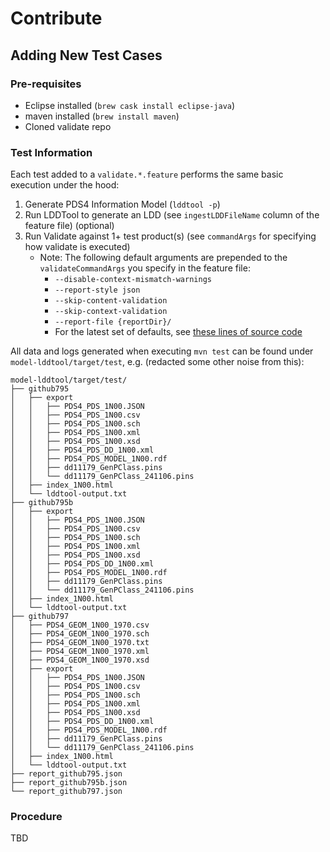 # Contribute

## Adding New Test Cases

### Pre-requisites
* Eclipse installed (`brew cask install eclipse-java`)
* maven installed (`brew install maven`)
* Cloned validate repo

### Test Information
Each test added to a `validate.*.feature` performs the same basic execution under the hood:
  1. Generate PDS4 Information Model (`lddtool -p`)
  2. Run LDDTool to generate an LDD (see `ingestLDDFileName` column of the feature file) (optional)
  3. Run Validate against 1+ test product(s) (see `commandArgs` for specifying how validate is executed)
     * Note: The following default arguments are prepended to the `validateCommandArgs` you specify in the feature file:
        * `--disable-context-mismatch-warnings`
        *  `--report-style json`
        *  `--skip-content-validation`
        *  `--skip-context-validation`
        *  `--report-file {reportDir}/`
        *  For the latest set of defaults, see [these lines of source code](https://github.com/NASA-PDS/pds4-information-model/blob/main/model-lddtool/src/test/java/cucumber/ValidateStepDefs.java#L30-L32)
      
All data and logs generated when executing `mvn test` can be found under `model-lddtool/target/test`, e.g. (redacted some other noise from this):
```
model-lddtool/target/test/
├── github795
│   ├── export
│   │   ├── PDS4_PDS_1N00.JSON
│   │   ├── PDS4_PDS_1N00.csv
│   │   ├── PDS4_PDS_1N00.sch
│   │   ├── PDS4_PDS_1N00.xml
│   │   ├── PDS4_PDS_1N00.xsd
│   │   ├── PDS4_PDS_DD_1N00.xml
│   │   ├── PDS4_PDS_MODEL_1N00.rdf
│   │   ├── dd11179_GenPClass.pins
│   │   └── dd11179_GenPClass_241106.pins
│   ├── index_1N00.html
│   └── lddtool-output.txt
├── github795b
│   ├── export
│   │   ├── PDS4_PDS_1N00.JSON
│   │   ├── PDS4_PDS_1N00.csv
│   │   ├── PDS4_PDS_1N00.sch
│   │   ├── PDS4_PDS_1N00.xml
│   │   ├── PDS4_PDS_1N00.xsd
│   │   ├── PDS4_PDS_DD_1N00.xml
│   │   ├── PDS4_PDS_MODEL_1N00.rdf
│   │   ├── dd11179_GenPClass.pins
│   │   └── dd11179_GenPClass_241106.pins
│   ├── index_1N00.html
│   └── lddtool-output.txt
├── github797
│   ├── PDS4_GEOM_1N00_1970.csv
│   ├── PDS4_GEOM_1N00_1970.sch
│   ├── PDS4_GEOM_1N00_1970.txt
│   ├── PDS4_GEOM_1N00_1970.xml
│   ├── PDS4_GEOM_1N00_1970.xsd
│   ├── export
│   │   ├── PDS4_PDS_1N00.JSON
│   │   ├── PDS4_PDS_1N00.csv
│   │   ├── PDS4_PDS_1N00.sch
│   │   ├── PDS4_PDS_1N00.xml
│   │   ├── PDS4_PDS_1N00.xsd
│   │   ├── PDS4_PDS_DD_1N00.xml
│   │   ├── PDS4_PDS_MODEL_1N00.rdf
│   │   ├── dd11179_GenPClass.pins
│   │   └── dd11179_GenPClass_241106.pins
│   ├── index_1N00.html
│   └── lddtool-output.txt
├── report_github795.json
├── report_github795b.json
└── report_github797.json
```


### Procedure
TBD
